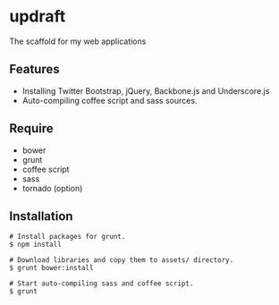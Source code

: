 updraft
===========

The scaffold for my web applications

## Features

* Installing Twitter Bootstrap, jQuery, Backbone.js and Underscore.js
* Auto-compiling coffee script and sass sources.

## Require

* bower
* grunt
* coffee script
* sass
* tornado (option)

## Installation

    # Install packages for grunt.
    $ npm install

    # Download libraries and copy them to assets/ directory.
    $ grunt bower:install

    # Start auto-compiling sass and coffee script.
    $ grunt
